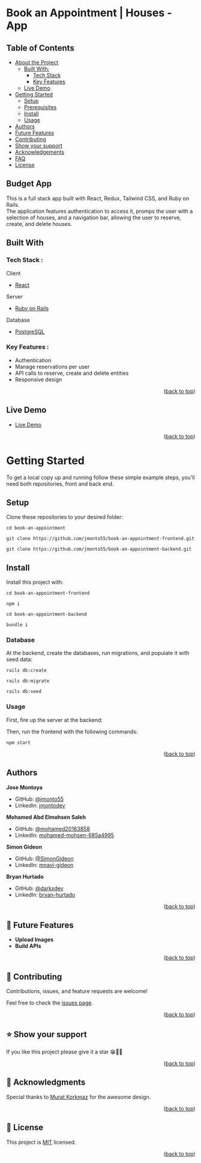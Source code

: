 # <b>Book an Appointment | Houses - App</b>

## <b>Table of Contents</b>

- [About the Project](#about-project)
  - [Built With:](#built-with)
    - [Tech Stack](#tech-stack)
    - [Key Features](#key-features)
  - [Live Demo](#live-demo)
- [Getting Started](#getting-started)
  - [Setup](#setup)
  - [Prerequisites](#prerequisites)
  - [Install](#install)
  - [Usage](#usage)
- [Authors](#authors)
- [Future Features](#future-features)
- [Contributing](#contributing)
- [Show your support](#support)
- [Acknowledgements](#acknowledgements)
- [FAQ](#faq)
- [License](#license)

## <b>Budget App</b> <a name="about-project"></a>

This is a full stack app built with React, Redux, Tailwind CSS, and Ruby on Rails.<br>
The application features authentication to access it, promps the user with a selection of houses, and a navigation bar, allowing the user to reserve, create, and delete houses.

## <b>Built With</b> <a name="built-with"></a>

### Tech Stack : <a name="tech-stack"></a>
Client
- <a href="https://react.dev/">React</a>

Server
- <a href="https://rubyonrails.org/">Ruby on Rails</a>

Database
- <a href="https://www.postgresql.org/">PostgreSQL</a>

### Key Features : <a name="key-features"></a>
- Authentication
- Manage reservations per user
- API calls to reserve, create and delete entities
- Responsive design

<p align="right">(<a href="#readme-top">back to top</a>)</p>

<!-- LIVE DEMO -->

## <b>Live Demo</b> <a name="live-demo"></a>

- [Live Demo]()

<p align="right">(<a href="#readme-top">back to top</a>)</p>

# <b>Getting Started</b><a name="getting-started"></a>
To get a local copy up and running follow these simple example steps, you'll need both repositories, front and back end.

## <b>Setup</b>
Clone these repositories to your desired folder:

`
cd book-an-appointment
`

`
git clone https://github.com/jmonto55/book-an-appointment-frontend.git
`

`
git clone https://github.com/jmonto55/book-an-appointment-backend.git
`
## <b>Install</b>

Install this project with:

`
cd book-an-appointment-frontend
`

`
npm i
`

`
cd book-an-appointment-backend
`

`
bundle i
`

### Database

At the backend, create the databases, run migrations, and populate it with seed data:

`
rails db:create
`

`
rails db:migrate
`

`
rails db:seed
`

### Usage
First, fire up the server at the backend:


Then, run the frontend with the following commands:

`
npm start
`

<p align="right">(<a href="#readme-top">back to top</a>)</p>

## Authors <a name="author"></a>

**Jose Montoya**

- GitHub: [@jmonto55](https://github.com/jmonto55)
- LinkedIn: [jmontodev](https://www.linkedin.com/in/jmontodev/)

**Mohamed Abd Elmohsen Saleh**

- GitHub: [@mohamed20163858](https://github.com/mohamed20163858)
- LinkedIn: [mohamed-mohsen-685a4995](https://www.linkedin.com/in/mohamedmohsensaleh/)

**Simon Gideon**

- GitHub: [@SimonGideon](https://github.com/SimonGideon)
- LinkedIn: [mnayi-gideon](https://www.linkedin.com/in/simon-gideon/)

**Bryan Hurtado**

- GitHub: [@darkxdev](https://github.com/darkxdev)
- LinkedIn: [bryan-hurtado](https://www.linkedin.com/in/bryan-hurtado/)

<p align="right">(<a href="#readme-top">back to top</a>)</p>

## 🔭 Future Features <a name="future-features"></a>

- **Upload Images**
- **Build APIs**

<p align="right">(<a href="#readme-top">back to top</a>)</p>

## 🤝 Contributing <a name="contributing"></a>

Contributions, issues, and feature requests are welcome!

Feel free to check the [issues page](https://github.com/jmonto55/book-an-appointment-frontend/issues).

<p align="right">(<a href="#readme-top">back to top</a>)</p>

## ⭐️ Show your support <a name="support"></a>

If you like this project please give it a star 😁🌟✨

<p align="right">(<a href="#readme-top">back to top</a>)</p>

## 🙏 Acknowledgments <a name="acknowledgements"></a>

Special thanks to [Murat Korkmaz](https://www.behance.net/muratk) for the awesome design.

<p align="right">(<a href="#readme-top">back to top</a>)</p>

## 📝 License <a name="license"></a>

This project is [MIT](./LICENSE) licensed.

<p align="right">(<a href="#readme-top">back to top</a>)</p>